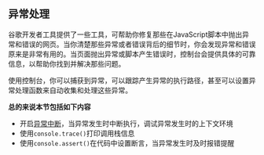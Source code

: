 ## 异常处理

谷歌开发者工具提供了一些工具，可帮助你修复那些在JavaScript脚本中抛出异常和错误的网页。当你清楚那些异常或者错误背后的细节时，你会发现异常和错误原来是非常有用的。当页面抛出异常或脚本产生错误时，控制台会提供具体的可靠信息，以帮助你找到并解决那些问题。

使用控制台，你可以捕获到异常，可以跟踪产生异常的执行路径，甚至可以设置异常处理函数来自动收集和处理这些异常。

**总的来说本节包括如下内容**

* 开启[异常中断](设置断点.md)，当异常发生时中断执行，调试异常发生时的上下文环境
* 使用`console.trace()`打印调用栈信息
* 使用`console.assert()`在代码中设置断言，当异常发生时及时报错提醒

